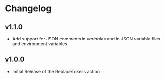 # Changelog

## v1.1.0
- Add support for JSON comments in _variables_ and in JSON variable files and environment variables

## v1.0.0
- Initial Release of the ReplaceTokens action
